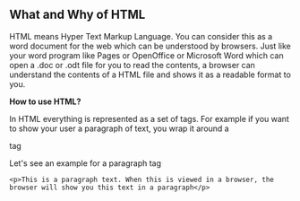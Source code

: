 What and Why of HTML
-------------

HTML means Hyper Text Markup Language. You can consider this as a word document for the web which can be understood by browsers. Just like your word program like Pages or OpenOffice or Microsoft Word which can open a .doc or .odt file for you to read the contents, a browser can understand the contents of a HTML file and shows it as a readable format to you.

**How to use HTML?**

In HTML everything is represented as a set of tags. For example if you want to show your user a paragraph of text, you wrap it around a **<p>** tag

Let's see an example for a paragraph tag

```
<p>This is a paragraph text. When this is viewed in a browser, the browser will show you this text in a paragraph</p>
```